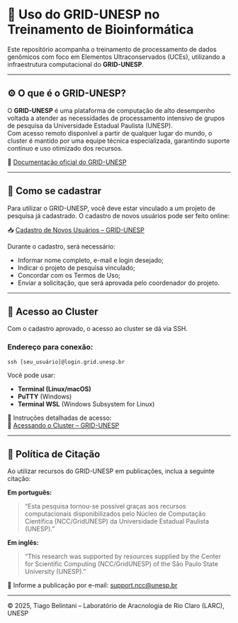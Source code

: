 
# 🧬 Uso do GRID-UNESP no Treinamento de Bioinformática

Este repositório acompanha o treinamento de processamento de dados genômicos com foco em Elementos Ultraconservados (UCEs), utilizando a infraestrutura computacional do **GRID-UNESP**.

---

## ⚙️ O que é o GRID-UNESP?

O **GRID-UNESP** é uma plataforma de computação de alto desempenho voltada a atender as necessidades de processamento intensivo de grupos de pesquisa da Universidade Estadual Paulista (UNESP).  
Com acesso remoto disponível a partir de qualquer lugar do mundo, o cluster é mantido por uma equipe técnica especializada, garantindo suporte contínuo e uso otimizado dos recursos.

🔗 [Documentação oficial do GRID-UNESP](https://www.ncc.unesp.br/gridunesp/docs/v2/index.html)

---

## 👤 Como se cadastrar

Para utilizar o GRID-UNESP, você deve estar vinculado a um projeto de pesquisa já cadastrado. O cadastro de novos usuários pode ser feito online:

📥 [Cadastro de Novos Usuários – GRID-UNESP](https://www.ncc.unesp.br/gridunesp/docs/v2/cadastro.html#cadastro-de-novos-usuarios)

Durante o cadastro, será necessário:
- Informar nome completo, e-mail e login desejado;
- Indicar o projeto de pesquisa vinculado;
- Concordar com os Termos de Uso;
- Enviar a solicitação, que será aprovada pelo coordenador do projeto.

---

## 🔐 Acesso ao Cluster

Com o cadastro aprovado, o acesso ao cluster se dá via SSH.

### Endereço para conexão:

```
ssh [seu_usuário]@login.grid.unesp.br
```

Você pode usar:
- **Terminal (Linux/macOS)**
- **PuTTY** (Windows)
- **Terminal WSL** (Windows Subsystem for Linux)

📖 Instruções detalhadas de acesso:  
🔗 [Acessando o Cluster – GRID-UNESP](https://www.ncc.unesp.br/gridunesp/docs/v2/manual/01_acessando_o_cluster.html)

---

## 🧾 Política de Citação

Ao utilizar recursos do GRID-UNESP em publicações, inclua a seguinte citação:

**Em português:**

> “Esta pesquisa tornou-se possível graças aos recursos computacionais disponibilizados pelo Núcleo de Computação Científica (NCC/GridUNESP) da Universidade Estadual Paulista (UNESP).”

**Em inglês:**

> “This research was supported by resources supplied by the Center for Scientific Computing (NCC/GridUNESP) of the São Paulo State University (UNESP).”

📧 Informe a publicação por e-mail: [support.ncc@unesp.br](mailto:support.ncc@unesp.br)

---

© 2025, Tiago Belintani – Laboratório de Aracnologia de Rio Claro (LARC), UNESP
